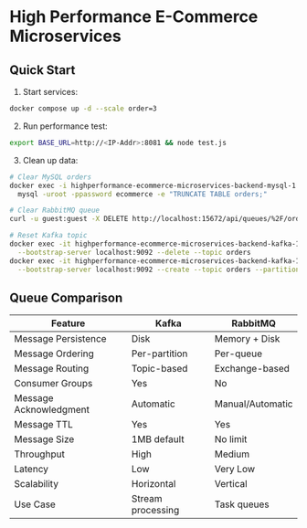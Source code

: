 # High Performance E-Commerce Microservices

## Quick Start

1. Start services:
```bash
docker compose up -d --scale order=3
```

2. Run performance test:
```bash
export BASE_URL=http://<IP-Addr>:8081 && node test.js
```

3. Clean up data:
```bash
# Clear MySQL orders
docker exec -i highperformance-ecommerce-microservices-backend-mysql-1 \
  mysql -uroot -ppassword ecommerce -e "TRUNCATE TABLE orders;"

# Clear RabbitMQ queue
curl -u guest:guest -X DELETE http://localhost:15672/api/queues/%2F/orders/contents

# Reset Kafka topic
docker exec -it highperformance-ecommerce-microservices-backend-kafka-1 kafka-topics \
  --bootstrap-server localhost:9092 --delete --topic orders
docker exec -it highperformance-ecommerce-microservices-backend-kafka-1 kafka-topics \
  --bootstrap-server localhost:9092 --create --topic orders --partitions 3 --replication-factor 1
```

## Queue Comparison

| Feature | Kafka | RabbitMQ |
|---------|-------|----------|
| Message Persistence | Disk | Memory + Disk |
| Message Ordering | Per-partition | Per-queue |
| Message Routing | Topic-based | Exchange-based |
| Consumer Groups | Yes | No |
| Message Acknowledgment | Automatic | Manual/Automatic |
| Message TTL | Yes | Yes |
| Message Size | 1MB default | No limit |
| Throughput | High | Medium |
| Latency | Low | Very Low |
| Scalability | Horizontal | Vertical |
| Use Case | Stream processing | Task queues | 